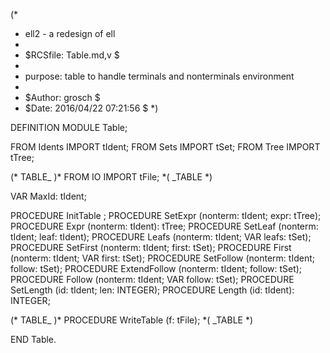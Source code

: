 (*
 *	ell2 - a redesign of ell
 *
 *	$RCSfile: Table.md,v $
 *	
 *	purpose:	table to handle terminals and nonterminals environment
 *
 *	$Author: grosch $
 *	$Date: 2016/04/22 07:21:56 $
 *)

DEFINITION MODULE Table;

FROM Idents	IMPORT	tIdent;
FROM Sets	IMPORT	tSet;
FROM Tree	IMPORT	tTree;

(* TABLE_ )*
FROM IO		IMPORT	tFile;
*( _TABLE *)

VAR MaxId: tIdent;

PROCEDURE InitTable	;
PROCEDURE SetExpr	(nonterm: tIdent; expr: tTree);
PROCEDURE Expr		(nonterm: tIdent): tTree;
PROCEDURE SetLeaf	(nonterm: tIdent; leaf: tIdent);
PROCEDURE Leafs		(nonterm: tIdent; VAR leafs: tSet);
PROCEDURE SetFirst	(nonterm: tIdent; first: tSet);
PROCEDURE First		(nonterm: tIdent; VAR first: tSet);
PROCEDURE SetFollow	(nonterm: tIdent; follow: tSet);
PROCEDURE ExtendFollow	(nonterm: tIdent; follow: tSet);
PROCEDURE Follow	(nonterm: tIdent; VAR follow: tSet);
PROCEDURE SetLength	(id: tIdent; len: INTEGER);
PROCEDURE Length	(id: tIdent): INTEGER;

(* TABLE_ )*
PROCEDURE WriteTable	(f: tFile);
*( _TABLE *)

END Table.
